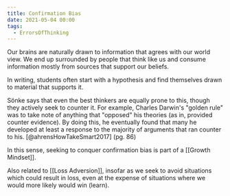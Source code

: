 ```yaml
---
title: Confirmation Bias
date: 2021-05-04 00:00
tags:
  - ErrorsOfThinking
---
```


Our brains are naturally drawn to information that agrees with our world view. We end up surrounded by people that think like us and consume information mostly from sources that support our beliefs.

In writing, students often start with a hypothesis and find themselves drawn to material that supports it.

Sönke says that even the best thinkers are equally prone to this, though they actively seek to counter it. For example, Charles Darwin's "golden rule" was to take note of anything that "opposed" his theories (as in, provided counter evidence). By doing this, he eventually found that many he developed at least a response to the majority of arguments that ran counter to his. [@ahrensHowTakeSmart2017] (pg. 86)

In this sense, seeking to conquer confirmation bias is part of a [[Growth Mindset]].

Also related to [[Loss Adversion]], insofar as we seek to avoid situations which could result in loss, even at the expense of situations where we would more likely would win (learn).